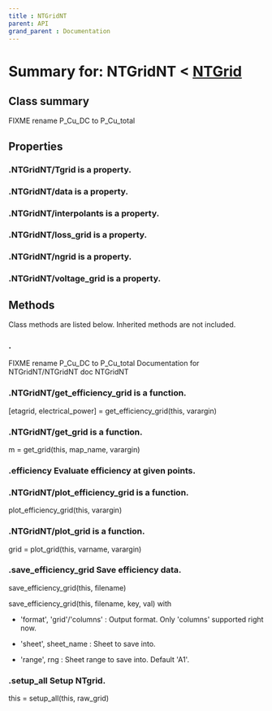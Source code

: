 ```yaml
---
title : NTGridNT
parent: API
grand_parent : Documentation
---
```

# Summary for: **NTGridNT**  < [NTGrid](NTGrid.html)

## Class summary




FIXME rename P_Cu_DC to P_Cu_total

## Properties

### .NTGridNT/**Tgrid** is a property.

### .NTGridNT/**data** is a property.

### .NTGridNT/**interpolants** is a property.

### .NTGridNT/**loss_grid** is a property.

### .NTGridNT/**ngrid** is a property.

### .NTGridNT/**voltage_grid** is a property.


## Methods

Class methods are listed below. Inherited methods are not included.

### .


FIXME rename P_Cu_DC to P_Cu_total
Documentation for NTGridNT/NTGridNT
doc NTGridNT

### .NTGridNT/**get_efficiency_grid** is a function.
[etagrid, electrical_power] = get_efficiency_grid(this, varargin)

### .NTGridNT/**get_grid** is a function.
m = get_grid(this, map_name, varargin)

### .efficiency Evaluate efficiency at given points.

### .NTGridNT/**plot_efficiency_grid** is a function.
plot_efficiency_grid(this, varargin)

### .NTGridNT/**plot_grid** is a function.
grid = plot_grid(this, varname, varargin)

### .**save_efficiency_grid** Save efficiency data.

save_efficiency_grid(this, filename)

save_efficiency_grid(this, filename, key, val) with

* 'format', 'grid'/'columns' : Output format. Only 'columns' supported
right now.

* 'sheet', sheet_name : Sheet to save into.

* 'range', rng : Sheet range to save into. Default 'A1'.

### .**setup_all** Setup NTgrid.

this = setup_all(this, raw_grid)


